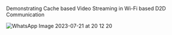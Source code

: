Demonstrating Cache based Video Streaming in Wi-Fi based D2D Communication

![WhatsApp Image 2023-07-21 at 20 12 20](https://github.com/Sankhadip-007/Video-Streaming-app/assets/92797328/ab652d17-ba87-4d52-97a4-c504f377738e)
